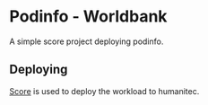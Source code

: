 # Podinfo - Worldbank

A simple score project deploying podinfo.

## Deploying

[Score](https://score.dev/) is used to deploy the workload to humanitec.
